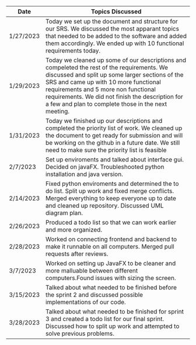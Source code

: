   <table>
    <thead>
      <tr>
        <th>Date</th>
        <th>Topics Discussed</th>
      </tr>
    </thead>
    <tbody>
        <tr>
            <td>1/27/2023</td>
            <td>Today we set up the document and structure for our SRS. We discussed the most apparant topics that needed to be added to the software and added them accordingly. We ended up with 10 functional requirements today.</td>
        </tr>
         <tr>
            <td>1/29/2023</td>
            <td>Today we cleaned up some of our descriptions and compeleted the rest of the requirements. We discussed and split up some larger sections of the SRS and came up with 10 more functional requirements and 5 more non functional requirements. We did not finish the description for a few and plan to complete those in the next meeting. </td>
        </tr>
         <tr>
            <td>1/31/2023</td>
            <td>Today we finished up our descriptions and completed the priority list of work. We cleaned up the document to get ready for submission and will be working on the github in a future date. We still need to make sure the priority list is feasible</td>
        </tr>
        <tr>
            <td>2/7/2023</td>
            <td>Set up enviroments and talked about interface gui. Decided on javaFX. Troubleshooted python installation and java version.</td>
        </tr>
         <tr>
            <td>2/14/2023</td>
            <td>Fixed python enviroments and determined the to do list. Split up work and fixed merge conflicts. Merged everything to keep everyone up to date and cleaned up repository. Discussed UML diagram plan.</td>
        </tr>
        <tr>
            <td>2/26/2023</td>
            <td>Produced a todo list so that we can work earlier and more organized.</td>
         </tr>
         <tr>
            <td>2/28/2023</td>
            <td>Worked on connecting frontend and backend to make it runnable on all computers. Merged pull requests after reviews.</td>
         </tr>
          <tr>
            <td>3/7/2023</td>
            <td>Worked on setting up JavaFX to be cleaner and more malluable between different computers.Found issues with sizing the screen.</td>
         </tr>
         <tr>
            <td>3/15/2023</td>
            <td>Talked about what needed to be finished before the sprint 2 and discussed possible implementations of our code.</td>
         </tr>
         <tr>
            <td>3/28/2023</td>
            <td>Talked about what needed to be finished for sprint 3 and created a todo list for our final sprint. Discussed how to split up work and attempted to solve previous problems.</td>
         </tr>
    </tbody>
  </table>
